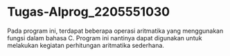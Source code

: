 # Tugas-Alprog_2205551030
Pada program ini, terdapat beberapa operasi aritmatika yang menggunakan fungsi dalam bahasa C. Program ini nantinya dapat digunakan untuk melakukan kegiatan perhitungan aritmatika sederhana.
